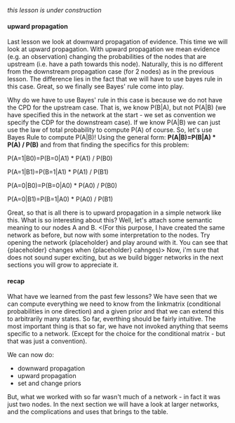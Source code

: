 *this lesson is under construction*

#### upward propagation

Last lesson we look at downward propagation of evidence. This time we will look at upward propagation. With upward propagation we mean 
evidence (e.g. an observation) changing the probabilities of the nodes that are upstream (i.e. have a path towards this node). 
Naturally, this is no different from the downstream propagation case (for 2 nodes) as in the previous lesson. The difference lies in the 
fact that we will have to use bayes rule in this case. Great, so we finally see Bayes' rule come into play. 

Why do we have to use Bayes' rule in this case is because we do not have the CPD for the upstream case. That is, we know P(B|A),
but not P(A|B) (we have specified this in the network at the start - we set as convention we specify the CDP for the downstream case).
If we know P(A|B) we can just use the law of total probability to compute P(A) of course. So, let's use Bayes Rule to compute P(A|B)!
Using the general form: **P(A|B)=P(B|A) * P(A) / P(B)** and from that finding the specifics for this problem:

P(A=1|B0)=P(B=0|A1) * P(A1) / P(B0)

P(A=1|B1)=P(B=1|A1) * P(A1) / P(B1)

P(A=0|B0)=P(B=0|A0) * P(A0) / P(B0)

P(A=0|B1)=P(B=1|A0) * P(A0) / P(B1)


Great, so that is all there is to upward propagation in a simple network like this. What is so interesting about this? Well, let's attach some semantic meaning to our nodes A and B. <(For this purpose, I have created the same network as before, but now with some interpretation to the nodes. Try opening the network {placeholder} and play around with it. You can see that {placeholder} changes when {placeholder} cahnges)> Now, i'm sure that does not sound super exciting, but as we build bigger networks in the next sections you will grow to appreciate it. 

#### recap

What have we learned from the past few lessons? We have seen that we can compute everything we need to know from the linkmatrix (conditional probabilities in one direction) and a given prior and that we can extend this to arbitrarily many states. So far, everthing should be fairly intuitive. The most important thing is that so far, we have not invoked anything that seems specific to a network. (Except for the  choice for the conditional matrix - but that was just a convention). 

We can now do:
- downward propagation 
- upward propagation
- set and change priors

But, what we worked with so far wasn't much of a network - in fact it was just two nodes. In the next section we will have a look at larger networks, and the complications and uses that brings to the table. 
